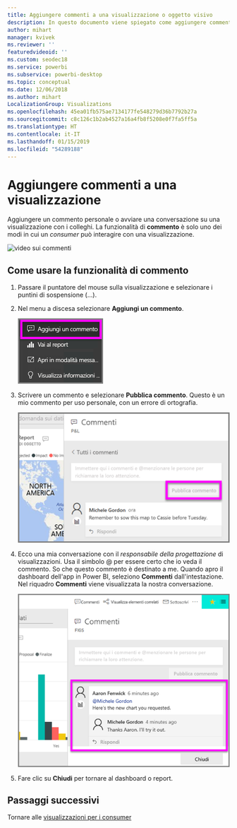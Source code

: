 ```yaml
---
title: Aggiungere commenti a una visualizzazione o oggetto visivo
description: In questo documento viene spiegato come aggiungere commenti a un oggetto visivo e come usare i commenti per conversazioni su un oggetto visivo.
author: mihart
manager: kvivek
ms.reviewer: ''
featuredvideoid: ''
ms.custom: seodec18
ms.service: powerbi
ms.subservice: powerbi-desktop
ms.topic: conceptual
ms.date: 12/06/2018
ms.author: mihart
LocalizationGroup: Visualizations
ms.openlocfilehash: 45ea01fb575ae7134177fe548279d36b7792b27a
ms.sourcegitcommit: c8c126c1b2ab4527a16a4fb8f5208e0f7fa5ff5a
ms.translationtype: HT
ms.contentlocale: it-IT
ms.lasthandoff: 01/15/2019
ms.locfileid: "54289188"
---
```

# <a name="add-comments-to-a-visualization"></a>Aggiungere commenti a una visualizzazione
Aggiungere un commento personale o avviare una conversazione su una visualizzazione con i colleghi. La funzionalità di **commento** è solo uno dei modi in cui un *consumer* può interagire con una visualizzazione. 

![video sui commenti](media/end-user-comment/comment.gif)

## <a name="how-to-use-the-comment-feature"></a>Come usare la funzionalità di commento

1. Passare il puntatore del mouse sulla visualizzazione e selezionare i puntini di sospensione (...).    
2. Nel menu a discesa selezionare **Aggiungi un commento**.

    ![Aggiungi un commento è la prima scelta](media/end-user-comment/power-bi-comment.png)  

3.  Scrivere un commento e selezionare **Pubblica commento**. Questo è un mio commento per uso personale, con un errore di ortografia.

    ![Aggiungere un commento per uso personale](media/end-user-comment/power-bi-comment-self2.png)  

4. Ecco una mia conversazione con il *responsabile della progettazione* di visualizzazioni. Usa il simbolo @ per essere certo che io veda il commento. So che questo commento è destinato a me. Quando apro il dashboard dell'app in Power BI, seleziono **Commenti** dall'intestazione. Nel riquadro **Commenti** viene visualizzata la nostra conversazione. 

    ![Aggiungere la menzione in un commento](media/end-user-comment/power-bi-comment-mention.png)  


5. Fare clic su **Chiudi** per tornare al dashboard o report.

## <a name="next-steps"></a>Passaggi successivi
Tornare alle [visualizzazioni per i consumer](end-user-visualizations.md)    
<!--[Select a visualization to open a report](end-user-open-report.md)-->